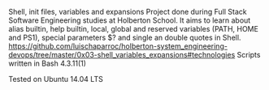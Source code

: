 Shell, init files, variables and expansions
 Project done during Full Stack Software Engineering studies at Holberton School. It aims to learn about alias builtin, help builtin, local, global and reserved variables (PATH, HOME and PS1), special parameters $? and single an double quotes in Shell.
https://github.com/luischaparroc/holberton-system_engineering-devops/tree/master/0x03-shell_variables_expansions#technologies
Scripts written in Bash 4.3.11(1)

Tested on Ubuntu 14.04 LTS
